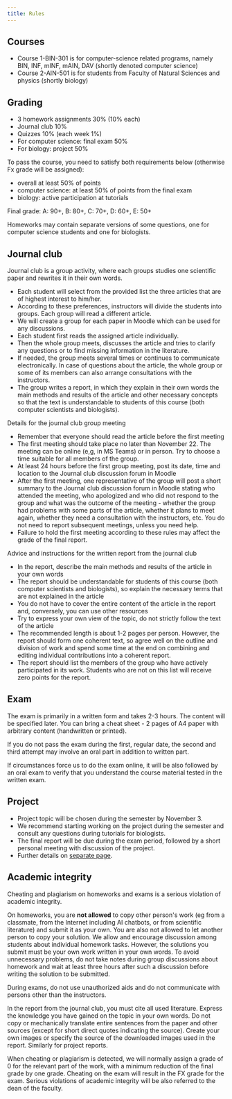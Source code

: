 ```yaml
---
title: Rules
---
```



## Courses

  - Course 1-BIN-301 is for computer-science related programs, namely
    BIN, INF, mINF, mAIN, DAV (shortly denoted computer science)
  - Course 2-AIN-501 is for students from Faculty of Natural Sciences
    and physics (shortly biology)

## Grading

  - 3 homework assignments 30% (10% each)
  - Journal club 10%
  - Quizzes 10% (each week 1%)
  - For computer science: final exam 50%
  - For biology: project 50%

To pass the course, you need to satisfy both requirements below
(otherwise Fx grade will be assigned):

  - overall at least 50% of points
  - computer science: at least 50% of points from the final exam
  - biology: active participation at tutorials

Final grade: A: 90+, B: 80+, C: 70+, D: 60+, E: 50+

Homeworks may contain separate versions of some questions, one for
computer science students and one for biologists.

## Journal club

Journal club is a group activity, where each groups studies one
scientific paper and rewrites it in their own words.

  - Each student will select from the provided list the three articles
    that are of highest interest to him/her.
  - According to these preferences, instructors will divide the students
    into groups. Each group will read a different article.
  - We will create a group for each paper in Moodle which can be used
    for any discussions.
  - Each student first reads the assigned article individually.
  - Then the whole group meets, discusses the article and tries to
    clarify any questions or to find missing information in the
    literature.
  - If needed, the group meets several times or continues to communicate
    electronically. In case of questions about the article, the whole
    group or some of its members can also arrange consultations with the
    instructors.
  - The group writes a report, in which they explain in their own words
    the main methods and results of the article and other necessary
    concepts so that the text is understandable to students of this
    course (both computer scientists and biologists).

Details for the journal club group meeting

  - Remember that everyone should read the article before the first
    meeting
  - The first meeting should take place no later than November 22. The
    meeting can be online (e,g, in MS Teams) or in person. Try to choose
    a time suitable for all members of the group.
  - At least 24 hours before the first group meeting, post its date,
    time and location to the Journal club discussion forum in Moodle
  - After the first meeting, one representative of the group will post a
    short summary to the Journal club discussion forum in Moodle stating
    who attended the meeting, who apologized and who did not respond to
    the group and what was the outcome of the meeting - whether the
    group had problems with some parts of the article, whether it plans
    to meet again, whether they need a consultation with the
    instructors, etc. You do not need to report subsequent meetings,
    unless you need help.
  - Failure to hold the first meeting according to these rules may
    affect the grade of the final report.

Advice and instructions for the written report from the journal club

  - In the report, describe the main methods and results of the article
    in your own words
  - The report should be understandable for students of this course
    (both computer scientists and biologists), so explain the necessary
    terms that are not explained in the article
  - You do not have to cover the entire content of the article in the
    report and, conversely, you can use other resources
  - Try to express your own view of the topic, do not strictly follow
    the text of the article
  - The recommended length is about 1-2 pages per person. However, the
    report should form one coherent text, so agree well on the outline
    and division of work and spend some time at the end on combining and
    editing individual contributions into a coherent report.
  - The report should list the members of the group who have actively
    participated in its work. Students who are not on this list will
    receive zero points for the report.

## Exam

The exam is primarily in a written form and takes 2-3 hours. The content
will be specified later. You can bring a cheat sheet - 2 pages of A4
paper with arbitrary content (handwritten or printed).

If you do not pass the exam during the first, regular date, the second
and third attempt may involve an oral part in addition to written part.

If circumstances force us to do the exam online, it will be also
followed by an oral exam to verify that you understand the course
material tested in the written exam.

## Project

  - Project topic will be chosen during the semester by November 3.
  - We recommend starting working on the project during the semester and
    consult any questions during tutorials for biologists.
  - The final report will be due during the exam period, followed by a
    short personal meeting with discussion of the project.
  - Further details on [separate page](./Project.html).

## Academic integrity

Cheating and plagiarism on homeworks and exams is a serious violation of
academic integrity.

On homeworks, you are **not allowed** to copy other person's work (eg
from a classmate, from the Internet including AI chatbots, or from
scientific literature) and submit it as your own. You are also not
allowed to let another person to copy your solution. We allow and
encourage discussion among students about individual homework tasks.
However, the solutions you submit must be your own work written in your
own words. To avoid unnecessary problems, do not take notes during group
discussions about homework and wait at least three hours after such a
discussion before writing the solution to be submitted.

During exams, do not use unauthorized aids and do not communicate with
persons other than the instructors.

In the report from the journal club, you must cite all used literature.
Express the knowledge you have gained on the topic in your own words. Do
not copy or mechanically translate entire sentences from the paper and
other sources (except for short direct quotes indicating the source).
Create your own images or specify the source of the downloaded images
used in the report. Similarly for project reports.

When cheating or plagiarism is detected, we will normally assign a grade
of 0 for the relevant part of the work, with a minimum reduction of the
final grade by one grade. Cheating on the exam will result in the FX
grade for the exam. Serious violations of academic
integrity will be also referred to the dean of the faculty.
